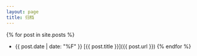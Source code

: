 ```yaml
---
layout: page
title: 归档
---
```

{% for post in site.posts %}
- {{ post.date | date: "%F" }} [{{ post.title }}]({{ post.url }})
{% endfor %}
